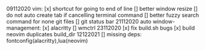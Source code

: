 09112020
  vim:
    [x] shortcut for going to end of line
    [] better window resize
    [] do not auto create tab if cancelling terminal command
    [] better fuzzy search command for none git files
    [] git status bar
21112020
  auto window-management:
    [x] alacritty
    [] wmctrl
23112020
  [x] fix build.sh bugs
  [x]  build neovim duplicates build_dir
12122021
  [] missing deps: fontconfig(alacritty),lua(neovim)
